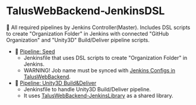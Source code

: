# TalusWebBackend-JenkinsDSL

:bookmark: All required pipelines by Jenkins Controller(Master). Includes DSL scripts to create "Organization Folder" in Jenkins with connected "GitHub Organization" and "Unity3D" Build/Deliver pipeline scripts.

- :seedling: [Pipeline: Seed](https://github.com/TalusStudio/TalusWebBackend-JenkinsDSL/blob/master/Jenkinsfile)
  - Jenkinsfile that uses DSL scripts to create "Organization Folder" in Jenkins. 
  - WARNING! Job name must be synced with [Jenkins Configs in TalusWebBackend](https://github.com/TalusStudio/TalusWebBackend/blob/master/config/jenkins.php).
- :seedling: [Pipeline: Unity3D Build&Deliver](https://github.com/TalusStudio/TalusWebBackend-JenkinsDSL/blob/master/files/Jenkinsfile)
  - Jenkinsfile to handle Unity3D Build/Deliver pipeline.
  - It uses [TalusWebBackend-JenkinsLibrary](https://github.com/TalusStudio/TalusWebBackend-JenkinsLibrary) as a shared library.
